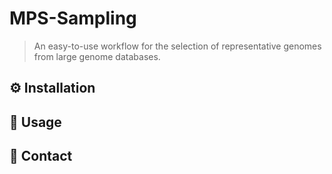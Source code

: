 # MPS-Sampling

> An easy-to-use workflow for the selection of representative genomes from large genome databases.

## ⚙️ Installation



## 🔧 Usage



## 📲 Contact


